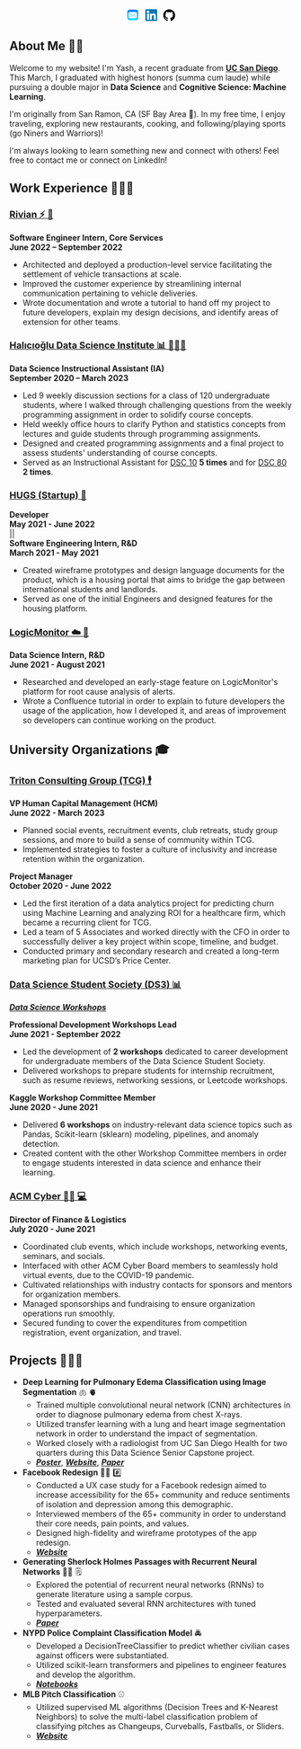 ---
---
<center>
<a href="mailto: ypotdar@ucsd.edu" ><img src="assets/Email_Logo.png" alt="Email Logo" width="21" /></a> &nbsp; 
<a href="https://www.linkedin.com/in/yashmpotdar/" target = "_blank"><img src="assets/LinkedIn_Logo.png" alt="LinkedIn Logo" width="21" /></a> &nbsp; 
<a href="https://github.com/YashPotdar" target = "_blank"><img src="assets/Github_Logo.png" alt="Github Logo" width="21" /></a>
</center>

## About Me ✌🏽

Welcome to my website! I'm Yash, a recent graduate from <a href="https://www.ucsd.edu/" target = "_blank">**UC San Diego**</a>. This March, I graduated with highest honors (summa cum laude) while pursuing a double major in **Data Science** and **Cognitive Science: Machine Learning**.

I'm originally from San Ramon, CA (SF Bay Area 🌉). In my free time, I enjoy traveling, exploring new restaurants, cooking, and following/playing sports (go Niners and Warriors)!

I'm always looking to learn something new and connect with others! Feel free to contact me or connect on LinkedIn!

## Work Experience 🧑🏽‍💻

### <a href="https://rivian.com/" target = "_blank">Rivian ⚡ 🚙</a>
**Software Engineer Intern, Core Services** <br>
**June 2022 – September 2022**
- Architected and deployed a production-level service facilitating the settlement of vehicle transactions at scale.
- Improved the customer experience by streamlining internal communication pertaining to vehicle deliveries.
- Wrote documentation and wrote a tutorial to hand off my project to future developers, explain my design decisions, and identify areas of extension for other teams.

### <a href="https://datascience.ucsd.edu/" target = "_blank">Halıcıoğlu Data Science Institute 📊 🧑🏽‍🏫</a>
**Data Science Instructional Assistant (IA)** <br>
**September 2020 – March 2023**
- Led 9 weekly discussion sections for a class of 120 undergraduate students, where I walked through challenging questions from the weekly programming assignment in order to solidify course concepts.
- Held weekly office hours to clarify Python and statistics concepts from lectures and guide students through programming assignments.
- Designed and created programming assignments and a final project to assess students' understanding of course concepts.
- Served as an Instructional Assistant for <a href="https://dsc10.com/" target = "_blank">DSC 10</a> **5 times** and for <a href="https://dsc80.com/" target = "_blank">DSC 80</a> **2 times**.

### <a href="https://wefunder.com/hugs" target = "_blank">HUGS (Startup) 🏡</a>
**Developer** <br>
**May 2021 - June 2022** <br>
||<br>
**Software Engineering Intern, R&D** <br>
**March 2021 - May 2021**
- Created wireframe prototypes and design language documents for the product, which is a housing portal that aims to bridge the gap between international students and landlords.
- Served as one of the initial Engineers and designed features for the housing platform.

### <a href="https://www.logicmonitor.com/" target = "_blank">LogicMonitor ☁️ 🤖</a>
**Data Science Intern, R&D** <br>
**June 2021 - August 2021**
- Researched and developed an early-stage feature on LogicMonitor's platform for root cause analysis of alerts. 
- Wrote a Confluence tutorial in order to explain to future developers the usage of the application, how I developed it, and areas of improvement so developers can continue working on the product.



## University Organizations 🎓

### <a href="https://www.ucsdtcg.org/" target = "_blank">Triton Consulting Group (TCG) 🕴️</a>
**VP Human Capital Management (HCM)** <br>
**June 2022 - March 2023**
- Planned social events, recruitment events, club retreats, study group sessions, and more to build a sense of community within TCG. 
- Implemented strategies to foster a culture of inclusivity and increase retention within the organization.

**Project Manager** <br>
**October 2020 - June 2022**
- Led the first iteration of a data analytics project for predicting churn using Machine Learning and analyzing ROI for a healthcare firm, which became a recurring client for TCG.
- Led a team of 5 Associates and worked directly with the CFO in order to successfully deliver a key project within scope, timeline, and budget.  
- Conducted primary and secondary research and created a long-term marketing plan for UCSD’s Price Center.

### <a href="https://ds3.ucsd.edu/" target = "_blank">Data Science Student Society (DS3) 📊</a>
[***Data Science Workshops***](workshops)
<!-- <a href="https://ds3.ucsd.edu/" target = "_blank">Data Science Student Society (DS3) 📊</a> -->

**Professional Development Workshops Lead** <br>
**June 2021 - September 2022**
- Led the development of **2 workshops** dedicated to career development for undergraduate members of the Data Science Student Society.
- Delivered workshops to prepare students for internship recruitment, such as resume reviews, networking sessions, or Leetcode workshops.

**Kaggle Workshop Committee Member** <br>
**June 2020 - June 2021**
- Delivered **6 workshops** on industry-relevant data science topics such as Pandas, Scikit-learn (sklearn) modeling, pipelines, and anomaly detection.
- Created content with the other Workshop Committee members in order to engage students interested in data science and enhance their learning.

### <a href="https://acmucsd.com/communities#Cyber" target = "_blank">ACM Cyber 🥷🏼 💻</a>
**Director of Finance & Logistics** <br>
**July 2020 - June 2021**
- Coordinated club events, which include workshops, networking events, seminars, and socials.
- Interfaced with other ACM Cyber Board members to seamlessly hold virtual events, due to the COVID-19 pandemic.
- Cultivated relationships with industry contacts for sponsors and mentors for organization members.
- Managed sponsorships and fundraising to ensure organization operations run smoothly. 
- Secured funding to cover the expenditures from competition registration, event organization, and travel.

## Projects 🧑🏽‍🍳

- **Deep Learning for Pulmonary Edema Classification using Image Segmentation** 🫁 🫀 
    - Trained multiple convolutional neural network (CNN) architectures in order to diagnose pulmonary edema from chest X-rays.
    - Utilized transfer learning with a lung and heart image segmentation network in order to understand the impact of segmentation.
    - Worked closely with a radiologist from UC San Diego Health for two quarters during this Data Science Senior Capstone project.
    - <a href="assets/DeepLearningEdemaPoster.png" target = "_blank">***Poster***</a>, <a href="https://yashpotdar.github.io/deep-learning-pulmonary-edema/" target = "_blank">***Website***</a>, <a href="assets/Deep_Learning_Edema.pdf" target = "_blank">***Paper***</a>
- **Facebook Redesign** 🧓🏽 #️⃣ 
    - Conducted a UX case study for a Facebook redesign aimed to increase accessibility for the 65+ community and reduce sentiments of isolation and depression among this demographic.
    - Interviewed members of the 65+ community in order to understand their core needs, pain points, and values.
    - Designed high-fidelity and wireframe prototypes of the app redesign.
    - <a href="https://yashpotdar.github.io/facebook-redesign/" target = "_blank">***Website***</a>
- **Generating Sherlock Holmes Passages with Recurrent Neural Networks** 🕵️‍♂️ 🗒️ 
    - Explored the potential of recurrent neural networks (RNNs) to generate literature using a sample corpus.
    - Tested and evaluated several RNN architectures with tuned hyperparameters.
    - <a href="assets/Generating_Passages_RNN.pdf" target = "_blank">***Paper***</a>
- **NYPD Police Complaint Classification Model** 🚔
    - Developed a DecisionTreeClassifier to predict whether civilian cases against officers were substantiated.
    - Utilized scikit-learn transformers and pipelines to engineer features and develop the algorithm.
    - <a href="https://github.com/YashPotdar/NYPD_Civilian_Complaints" target = "_blank">***Notebooks***</a>
- **MLB Pitch Classification** ⚾ 
    - Utilized supervised ML algorithms (Decision Trees and K-Nearest Neighbors) to solve the multi-label classification problem of classifying pitches as Changeups, Curveballs, Fastballs, or Sliders.
    - <a href="https://www.kaggle.com/yashpotdar/mlb-pitch-classification-by-knn-and-decision-trees" target = "_blank">***Website***</a>
